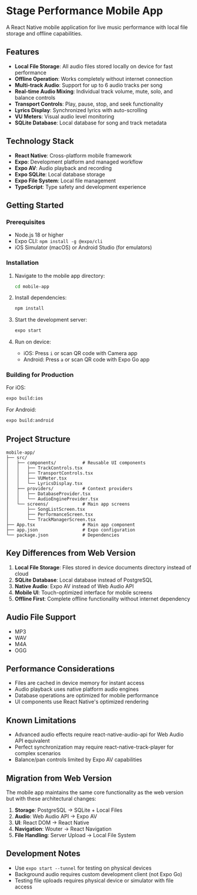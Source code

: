 # Stage Performance Mobile App

A React Native mobile application for live music performance with local file storage and offline capabilities.

## Features

- **Local File Storage**: All audio files stored locally on device for fast performance
- **Offline Operation**: Works completely without internet connection
- **Multi-track Audio**: Support for up to 6 audio tracks per song
- **Real-time Audio Mixing**: Individual track volume, mute, solo, and balance controls
- **Transport Controls**: Play, pause, stop, and seek functionality
- **Lyrics Display**: Synchronized lyrics with auto-scrolling
- **VU Meters**: Visual audio level monitoring
- **SQLite Database**: Local database for song and track metadata

## Technology Stack

- **React Native**: Cross-platform mobile framework
- **Expo**: Development platform and managed workflow
- **Expo AV**: Audio playback and recording
- **Expo SQLite**: Local database storage
- **Expo File System**: Local file management
- **TypeScript**: Type safety and development experience

## Getting Started

### Prerequisites

- Node.js 18 or higher
- Expo CLI: `npm install -g @expo/cli`
- iOS Simulator (macOS) or Android Studio (for emulators)

### Installation

1. Navigate to the mobile app directory:
   ```bash
   cd mobile-app
   ```

2. Install dependencies:
   ```bash
   npm install
   ```

3. Start the development server:
   ```bash
   expo start
   ```

4. Run on device:
   - iOS: Press `i` or scan QR code with Camera app
   - Android: Press `a` or scan QR code with Expo Go app

### Building for Production

For iOS:
```bash
expo build:ios
```

For Android:
```bash
expo build:android
```

## Project Structure

```
mobile-app/
├── src/
│   ├── components/          # Reusable UI components
│   │   ├── TrackControls.tsx
│   │   ├── TransportControls.tsx
│   │   ├── VUMeter.tsx
│   │   └── LyricsDisplay.tsx
│   ├── providers/           # Context providers
│   │   ├── DatabaseProvider.tsx
│   │   └── AudioEngineProvider.tsx
│   └── screens/             # Main app screens
│       ├── SongListScreen.tsx
│       ├── PerformanceScreen.tsx
│       └── TrackManagerScreen.tsx
├── App.tsx                  # Main app component
├── app.json                 # Expo configuration
└── package.json             # Dependencies
```

## Key Differences from Web Version

1. **Local File Storage**: Files stored in device documents directory instead of cloud
2. **SQLite Database**: Local database instead of PostgreSQL
3. **Native Audio**: Expo AV instead of Web Audio API
4. **Mobile UI**: Touch-optimized interface for mobile screens
5. **Offline First**: Complete offline functionality without internet dependency

## Audio File Support

- MP3
- WAV
- M4A
- OGG

## Performance Considerations

- Files are cached in device memory for instant access
- Audio playback uses native platform audio engines
- Database operations are optimized for mobile performance
- UI components use React Native's optimized rendering

## Known Limitations

- Advanced audio effects require react-native-audio-api for Web Audio API equivalent
- Perfect synchronization may require react-native-track-player for complex scenarios
- Balance/pan controls limited by Expo AV capabilities

## Migration from Web Version

The mobile app maintains the same core functionality as the web version but with these architectural changes:

1. **Storage**: PostgreSQL → SQLite + Local Files
2. **Audio**: Web Audio API → Expo AV
3. **UI**: React DOM → React Native
4. **Navigation**: Wouter → React Navigation
5. **File Handling**: Server Upload → Local File System

## Development Notes

- Use `expo start --tunnel` for testing on physical devices
- Background audio requires custom development client (not Expo Go)
- Testing file uploads requires physical device or simulator with file access